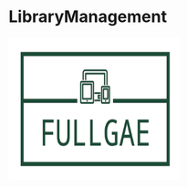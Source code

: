# LibraryManagement

<img src="src\library\images\library_logo_transparent.png" width="300" height="250">
